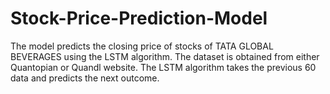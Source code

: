 # Stock-Price-Prediction-Model
The model predicts the closing price of stocks of TATA GLOBAL BEVERAGES using the LSTM algorithm.
The dataset is obtained from either Quantopian or Quandl website.
The LSTM algorithm takes the previous 60 data and predicts the next outcome.
